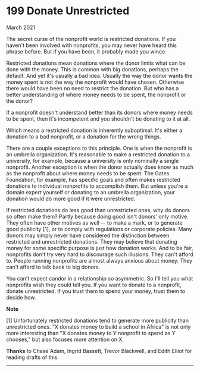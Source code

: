 # 199 Donate Unrestricted


  
 
  
 March 2021   
  
 The secret curse of the nonprofit world is restricted donations. If you haven't been involved with nonprofits, you may never have heard this phrase before. But if you have been, it probably made you wince.   
  
 Restricted donations mean donations where the donor limits what can be done with the money. This is common with big donations, perhaps the default. And yet it's usually a bad idea. Usually the way the donor wants the money spent is not the way the nonprofit would have chosen. Otherwise there would have been no need to restrict the donation. But who has a better understanding of where money needs to be spent, the nonprofit or the donor?   
  
 If a nonprofit doesn't understand better than its donors where money needs to be spent, then it's incompetent and you shouldn't be donating to it at all.   
  
 Which means a restricted donation is inherently suboptimal. It's either a donation to a bad nonprofit, or a donation for the wrong things.   
  
 There are a couple exceptions to this principle. One is when the nonprofit is an umbrella organization. It's reasonable to make a restricted donation to a university, for example, because a university is only nominally a single nonprofit. Another exception is when the donor actually does know as much as the nonprofit about where money needs to be spent. The Gates Foundation, for example, has specific goals and often makes restricted donations to individual nonprofits to accomplish them. But unless you're a domain expert yourself or donating to an umbrella organization, your donation would do more good if it were unrestricted.   
  
 If restricted donations do less good than unrestricted ones, why do donors so often make them? Partly because doing good isn't donors' only motive. They often have other motives as well -- to make a mark, or to generate good publicity [1], or to comply with regulations or corporate policies. Many donors may simply never have considered the distinction between restricted and unrestricted donations. They may believe that donating money for some specific purpose is just how donation works. And to be fair, nonprofits don't try very hard to discourage such illusions. They can't afford to. People running nonprofits are almost always anxious about money. They can't afford to talk back to big donors.   
  
 You can't expect candor in a relationship so asymmetric. So I'll tell you what nonprofits wish they could tell you. If you want to donate to a nonprofit, donate unrestricted. If you trust them to spend your money, trust them to decide how.   
  
 
  
 
  
 
  
 
  
 **Note**   
  
 [1] Unfortunately restricted donations tend to generate more publicity than unrestricted ones. "X donates money to build a school in Africa" is not only more interesting than "X donates money to Y nonprofit to spend as Y chooses," but also focuses more attention on X.   
  
 **Thanks** to Chase Adam, Ingrid Bassett, Trevor Blackwell, and Edith Elliot for reading drafts of this.   
  
 
  
 
  
 
  
 

 
* * *
 

 

